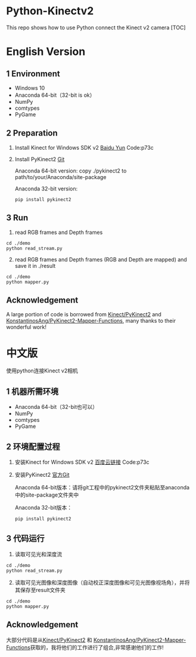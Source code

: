 # Python-Kinectv2
This repo shows how to use Python connect the Kinect v2 camera
[TOC]

# English Version
## 1 Environment

- Windows 10
- Anaconda 64-bit（32-bit is ok）
- NumPy
- comtypes
- PyGame

## 2 Preparation

1. Install Kinect for Windows SDK v2 [Baidu Yun](https://pan.baidu.com/s/1i0VZkBdmeofV8MatbzQHfA) Code:p73c

2. Install PyKinect2 [Git](https://github.com/Kinect/PyKinect2)

   Anaconda 64-bit version: copy ./pykinect2 to path/to/your/Anaconda/site-package

   Anaconda 32-bit version:

   ```shell
   pip install pykinect2
   ```

## 3 Run

1. read RGB frames and Depth frames

```
cd ./demo
python read_stream.py
```

2. read RGB frames and Depth frames (RGB and Depth are mapped) and save it in ./result

```
cd ./demo
python mapper.py
```
## Acknowledgement
A large portion of code is borrowed from [Kinect/PyKinect2](https://github.com/Kinect/PyKinect2) and [KonstantinosAng/PyKinect2-Mapper-Functions](https://github.com/KonstantinosAng/PyKinect2-Mapper-Functions), many thanks to their wonderful work!


# 中文版

使用python连接Kinect v2相机

## 1 机器所需环境

- Anaconda 64-bit（32-bit也可以）
- NumPy
- comtypes
- PyGame

## 2 环境配置过程

1. 安装Kinect for Windows SDK v2 [百度云链接](https://pan.baidu.com/s/1i0VZkBdmeofV8MatbzQHfA) Code:p73c

2. 安装PyKinect2 [官方Git](https://github.com/Kinect/PyKinect2)

   Anaconda 64-bit版本：请将git工程中的pykinect2文件夹粘贴至anaconda中的site-package文件夹中

   Anaconda 32-bit版本：

   ```shell
   pip install pykinect2
   ```

## 3 代码运行

1. 读取可见光和深度流

```
cd ./demo
python read_stream.py
```

2. 读取可见光图像和深度图像（自动校正深度图像和可见光图像视场角），并将其保存至result文件夹

```
cd ./demo
python mapper.py
```

## Acknowledgement
大部分代码是从[Kinect/PyKinect2](https://github.com/Kinect/PyKinect2) 和 [KonstantinosAng/PyKinect2-Mapper-Functions](https://github.com/KonstantinosAng/PyKinect2-Mapper-Functions)获取的，我将他们的工作进行了组合,非常感谢他们的工作!
